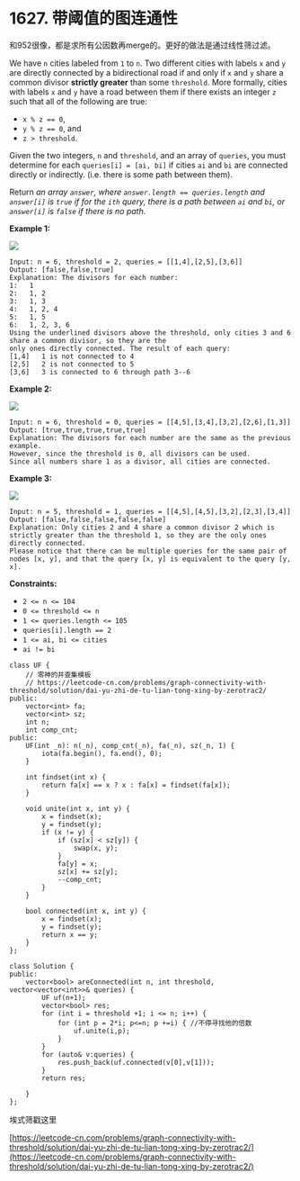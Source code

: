 # 1627. 带阈值的图连通性

和952很像，都是求所有公因数再merge的。更好的做法是通过线性筛过滤。

We have `n` cities labeled from `1` to `n`. Two different cities with labels `x` and `y` are directly connected by a bidirectional road if and only if `x` and `y` share a common divisor **strictly greater** than some `threshold`. More formally, cities with labels `x` and `y` have a road between them if there exists an integer `z` such that all of the following are true:

* `x % z == 0`,
* `y % z == 0`, and
* `z > threshold`.

Given the two integers, `n` and `threshold`, and an array of `queries`, you must determine for each `queries[i] = [ai, bi]` if cities `ai` and `bi` are connected directly or indirectly. (i.e. there is some path between them).

Return _an array _`answer`_, where _`answer.length == queries.length`_ and _`answer[i]`_ is _`true`_ if for the _`ith`_ query, there is a path between _`ai`_ and _`bi`_, or _`answer[i]`_ is _`false`_ if there is no path._



**Example 1:**

![](https://assets.leetcode.com/uploads/2020/10/09/ex1.jpg)

```
Input: n = 6, threshold = 2, queries = [[1,4],[2,5],[3,6]]
Output: [false,false,true]
Explanation: The divisors for each number:
1:   1
2:   1, 2
3:   1, 3
4:   1, 2, 4
5:   1, 5
6:   1, 2, 3, 6
Using the underlined divisors above the threshold, only cities 3 and 6 share a common divisor, so they are the
only ones directly connected. The result of each query:
[1,4]   1 is not connected to 4
[2,5]   2 is not connected to 5
[3,6]   3 is connected to 6 through path 3--6
```

**Example 2:**

![](https://assets.leetcode.com/uploads/2020/10/10/tmp.jpg)

```
Input: n = 6, threshold = 0, queries = [[4,5],[3,4],[3,2],[2,6],[1,3]]
Output: [true,true,true,true,true]
Explanation: The divisors for each number are the same as the previous example. 
However, since the threshold is 0, all divisors can be used. 
Since all numbers share 1 as a divisor, all cities are connected.
```

**Example 3:**

![](https://assets.leetcode.com/uploads/2020/10/17/ex3.jpg)

```
Input: n = 5, threshold = 1, queries = [[4,5],[4,5],[3,2],[2,3],[3,4]]
Output: [false,false,false,false,false]
Explanation: Only cities 2 and 4 share a common divisor 2 which is strictly greater than the threshold 1, so they are the only ones directly connected.
Please notice that there can be multiple queries for the same pair of nodes [x, y], and that the query [x, y] is equivalent to the query [y, x].
```

**Constraints:**

* `2 <= n <= 104`
* `0 <= threshold <= n`
* `1 <= queries.length <= 105`
* `queries[i].length == 2`
* `1 <= ai, bi <= cities`
* `ai != bi`

```clike
class UF {
    // 零神的并查集模板
    // https://leetcode-cn.com/problems/graph-connectivity-with-threshold/solution/dai-yu-zhi-de-tu-lian-tong-xing-by-zerotrac2/
public:
    vector<int> fa;
    vector<int> sz;
    int n;
    int comp_cnt; 
public:
    UF(int _n): n(_n), comp_cnt(_n), fa(_n), sz(_n, 1) {
        iota(fa.begin(), fa.end(), 0);
    }
    
    int findset(int x) {
        return fa[x] == x ? x : fa[x] = findset(fa[x]);
    }
    
    void unite(int x, int y) {
        x = findset(x);
        y = findset(y);
        if (x != y) {
            if (sz[x] < sz[y]) {
                swap(x, y);
            }
            fa[y] = x;
            sz[x] += sz[y];
            --comp_cnt;
        }
    }
    
    bool connected(int x, int y) {
        x = findset(x);
        y = findset(y);
        return x == y;
    }
};

class Solution {
public:
    vector<bool> areConnected(int n, int threshold, vector<vector<int>>& queries) {
        UF uf(n+1);
        vector<bool> res;
        for (int i = threshold +1; i <= n; i++) {
            for (int p = 2*i; p<=n; p +=i) { //不停寻找他的倍数
                uf.unite(i,p);
            }
        }
        for (auto& v:queries) {
            res.push_back(uf.connected(v[0],v[1]));
        }
        return res;

    }
};
```

埃式筛戳这里

[https://leetcode-cn.com/problems/graph-connectivity-with-threshold/solution/dai-yu-zhi-de-tu-lian-tong-xing-by-zerotrac2/](https://leetcode-cn.com/problems/graph-connectivity-with-threshold/solution/dai-yu-zhi-de-tu-lian-tong-xing-by-zerotrac2/)
